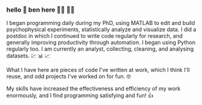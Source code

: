 ### hello :wave: ben here :man_technologist:	:man_scientist:

I began programming daily during my PhD, using MATLAB to edit and build psychophysical experiments, statistically analyze and visualize data. I did a postdoc in which I continued to write code regularly for research, and generally improving productivity through automation. I began using Python regularly too. I am currently an analyst, collecting, cleaning, and analysing datasets. :chart: :bar_chart: :chart_with_upwards_trend:

What I have here are pieces of code I've written at work, which I think I'll reuse, and odd projects I've worked on for fun. :nerd_face:

My skills have increased the effectiveness and efficiency of my work enormously, and I find programming satisfying and fun! :+1:
